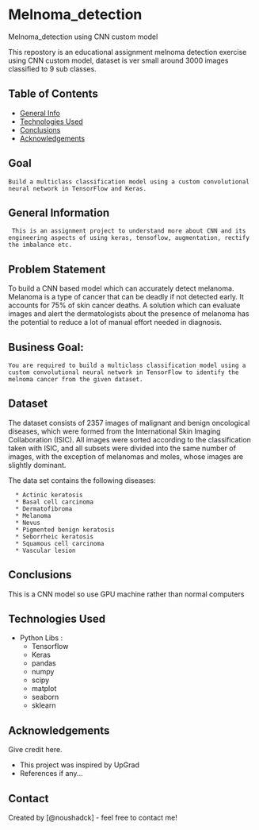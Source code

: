 # Melnoma_detection
Melnoma_detection using CNN custom model

This repostory is an educational assignment melnoma detection exercise using CNN custom model, dataset is ver small around 3000 images classified to 9 sub classes.

## Table of Contents
* [General Info](#general-information)
* [Technologies Used](#technologies-used)
* [Conclusions](#conclusions)
* [Acknowledgements](#acknowledgements)

## Goal
    Build a multiclass classification model using a custom convolutional neural network in TensorFlow and Keras.

## General Information
     This is an assignment project to understand more about CNN and its engineering aspects of using keras, tensoflow, augmentation, rectify the imbalance etc.

## Problem Statement
   To build a CNN based model which can accurately detect melanoma. Melanoma is a type of cancer that can be deadly if not detected early. It accounts for 75% of skin cancer deaths. A solution which can evaluate images and alert the dermatologists about the presence of melanoma has the potential to reduce a lot of manual effort needed in diagnosis.

## Business Goal:
    You are required to build a multiclass classification model using a custom convolutional neural network in TensorFlow to identify the melnoma cancer from the given dataset.

## Dataset
  The dataset consists of 2357 images of malignant and benign oncological diseases, which were formed from the International Skin Imaging Collaboration (ISIC). All images were sorted according to the classification taken with ISIC, and all subsets were divided into the same number of images, with the exception of melanomas and moles, whose images are slightly dominant.


The data set contains the following diseases:

      * Actinic keratosis
      * Basal cell carcinoma
      * Dermatofibroma
      * Melanoma
      * Nevus
      * Pigmented benign keratosis
      * Seborrheic keratosis
      * Squamous cell carcinoma
      * Vascular lesion

## Conclusions
 This is a CNN model so use GPU machine rather than normal computers

## Technologies Used
- Python Libs :
  - Tensorflow
  - Keras
  - pandas
  - numpy
  - scipy
  - matplot
  - seaborn
  - sklearn

## Acknowledgements
Give credit here.
- This project was inspired by UpGrad
- References if any...


## Contact
Created by [@noushadck] - feel free to contact me!
